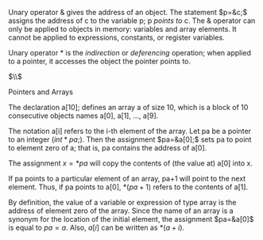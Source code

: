 Unary operator & gives the address of an object.
The statement $p=&c;$ assigns the address of c to the variable p; p *points to* c.
The & operator can only be applied to objects in memory: variables and array elements. It cannot be applied to expressions, constants, or register variables. 

Unary operator \* is the *indirection* or *deferencing* operation; when applied to a pointer, it accesses the object the pointer points to.

$\\$

Pointers and Arrays

The declaration a\[10\]; defines an array a of size 10, which is a block of 10 consecutive objects names a\[0\], a\[1\], ..., a\[9\].

The notation a\[i\] refers to the i-th element of the array. Let pa be a pointer to an integer ($int *pa;$).
Then the assignment $pa=&a[0];$ sets pa to point to element zero of a; that is, pa contains the address of a\[0\].

The assignment $x=*pa$ will copy the contents of (the value at) a\[0\] into x.

If pa points to a particular element of an array, pa+1 will point to the next element. Thus, if pa points to a\[0\], $*(pa+1)$ refers to the contents of a\[1\].

By definition, the value of a variable or expression of type array is the address of element zero of the array. Since the name of an array is a synonym for the location of the initial element, the assignment $pa=&a[0]$ is equal to $pa=a$.
Also, $a[i]$ can be written as $*(a+i)$.